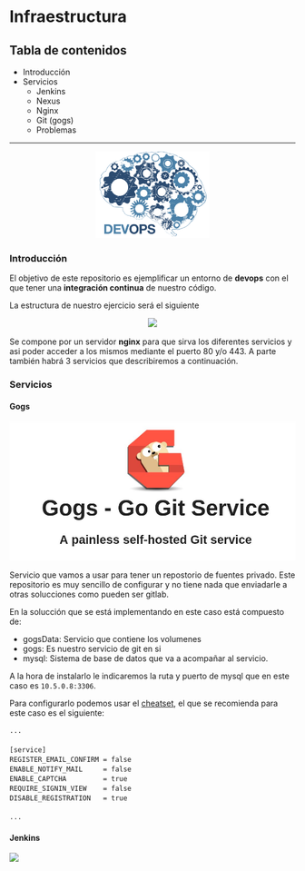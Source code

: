 # Infraestructura
## Tabla de contenidos
- Introducción
- Servicios
    - Jenkins
    - Nexus
    - Nginx
    - Git (gogs)
    - Problemas

---
<div style="text-align:center">
    <img src="https://raw.githubusercontent.com/kmikodev/jenkins-nexus-nginx/master/readme_assets/devops_logo.png" style="max-width:40%;"/>
</div>

### Introducción
El objetivo de este repositorio es ejemplificar un entorno de **devops**  con el que tener una **integración continua** de nuestro código.

La estructura de nuestro ejercicio será el siguiente

<div style="text-align:center">
    <img src="https://i.imgur.com/IaoOKhU.png" style="max-width:80%;"/>
</div>

Se compone por un servidor **nginx** para que sirva los diferentes servicios y asi poder acceder a los mismos mediante el puerto 80 y/o 443. A parte también habrá 3 servicios que describiremos a continuación.

### Servicios


#### Gogs

![Gogs](/readme_assets/gogs.jpg)


Servicio que vamos a usar para tener un repostorio de fuentes privado. Este repositorio es muy sencillo de configurar y no tiene nada que enviadarle a otras solucciones como pueden ser gitlab.

En la solucción que se está implementando en este caso está compuesto de:

- gogsData: Servicio que contiene los volumenes
- gogs: Es nuestro servicio de git en si
- mysql: Sistema de base de datos que va a acompañar al servicio.

A la hora de instalarlo le indicaremos la ruta y puerto de mysql que en este caso es `10.5.0.8:3306`.

Para configurarlo podemos usar el [cheatset](https://gogs.io/docs/advanced/configuration_cheat_sheet), el que se recomienda para este caso es el siguiente:

```bash
...

[service]
REGISTER_EMAIL_CONFIRM = false
ENABLE_NOTIFY_MAIL     = false
ENABLE_CAPTCHA         = true
REQUIRE_SIGNIN_VIEW    = false
DISABLE_REGISTRATION   = true

...
```

#### Jenkins

<img src="https://jenkins.io/sites/default/files/jenkins_logo.png"/>

